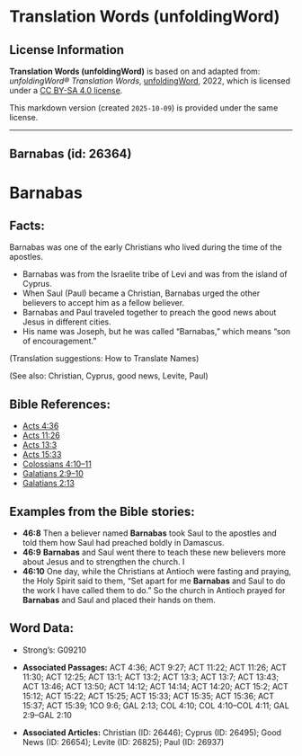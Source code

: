# Translation Words (unfoldingWord)

## License Information

**Translation Words (unfoldingWord)** is based on and adapted from: _unfoldingWord® Translation Words_, [unfoldingWord](https://unfoldingword.org/utw), 2022, which is licensed under a [CC BY-SA 4.0 license](https://creativecommons.org/licenses/by-sa/4.0/legalcode.en).

This markdown version (created `2025-10-09`) is provided under the same license.



--------------------------------

## Barnabas (id: 26364)

Barnabas
========

Facts:
------

Barnabas was one of the early Christians who lived during the time of the apostles.

* Barnabas was from the Israelite tribe of Levi and was from the island of Cyprus.
* When Saul (Paul) became a Christian, Barnabas urged the other believers to accept him as a fellow believer.
* Barnabas and Paul traveled together to preach the good news about Jesus in different cities.
* His name was Joseph, but he was called “Barnabas,” which means “son of encouragement.”

(Translation suggestions: How to Translate Names)

(See also: Christian, Cyprus, good news, Levite, Paul)

Bible References:
-----------------

* [Acts 4:36](https://ref.ly/Acts4:36)
* [Acts 11:26](https://ref.ly/Acts11:26)
* [Acts 13:3](https://ref.ly/Acts13:3)
* [Acts 15:33](https://ref.ly/Acts15:33)
* [Colossians 4:10–11](https://ref.ly/Col4:10-Col4:11)
* [Galatians 2:9–10](https://ref.ly/Gal2:9-Gal2:10)
* [Galatians 2:13](https://ref.ly/Gal2:13)

Examples from the Bible stories:
--------------------------------

* **46:8** Then a believer named **Barnabas** took Saul to the apostles and told them how Saul had preached boldly in Damascus.
* **46:9** **Barnabas** and Saul went there to teach these new believers more about Jesus and to strengthen the church. I
* **46:10** One day, while the Christians at Antioch were fasting and praying, the Holy Spirit said to them, “Set apart for me **Barnabas** and Saul to do the work I have called them to do.” So the church in Antioch prayed for **Barnabas** and Saul and placed their hands on them.

Word Data:
----------

* Strong’s: G09210

* **Associated Passages:** ACT 4:36; ACT 9:27; ACT 11:22; ACT 11:26; ACT 11:30; ACT 12:25; ACT 13:1; ACT 13:2; ACT 13:3; ACT 13:7; ACT 13:43; ACT 13:46; ACT 13:50; ACT 14:12; ACT 14:14; ACT 14:20; ACT 15:2; ACT 15:12; ACT 15:22; ACT 15:25; ACT 15:33; ACT 15:35; ACT 15:36; ACT 15:37; ACT 15:39; 1CO 9:6; GAL 2:13; COL 4:10; COL 4:10–COL 4:11; GAL 2:9–GAL 2:10
* **Associated Articles:** Christian (ID: 26446); Cyprus (ID: 26495); Good News (ID: 26654); Levite (ID: 26825); Paul (ID: 26937)

